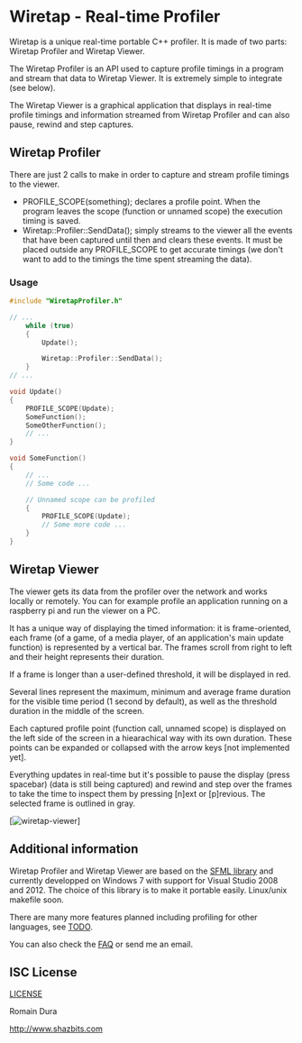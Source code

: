Wiretap - Real-time Profiler
============================

Wiretap is a unique real-time portable C++ profiler. It is made of two parts: Wiretap Profiler and Wiretap Viewer.

The Wiretap Profiler is an API used to capture profile timings in a program and stream that data to Wiretap Viewer. It is extremely simple to integrate (see below).

The Wiretap Viewer is a graphical application that displays in real-time profile timings and information streamed from Wiretap Profiler and can also pause, rewind and step captures.

## Wiretap Profiler

There are just 2 calls to make in order to capture and stream profile timings to the viewer.
- PROFILE_SCOPE(something); declares a profile point. When the program leaves the scope (function or unnamed scope) the execution timing is saved.
- Wiretap::Profiler::SendData(); simply streams to the viewer all the events that have been captured until then and clears these events. It must be placed outside any PROFILE_SCOPE to get accurate timings (we don't want to add to the timings the time spent streaming the data).

### Usage

```c++
#include "WiretapProfiler.h"

// ...
	while (true)
	{
		Update();

		Wiretap::Profiler::SendData();
	}
// ...

void Update()
{
	PROFILE_SCOPE(Update);
	SomeFunction();
	SomeOtherFunction();
	// ...
}

void SomeFunction()
{
	// ...
	// Some code ...

	// Unnamed scope can be profiled
	{
		PROFILE_SCOPE(Update);
		// Some more code ...
	}
}
```

## Wiretap Viewer

The viewer gets its data from the profiler over the network and works locally or remotely. You can for example profile an application running on a raspberry pi and run the viewer on a PC.

It has a unique way of displaying the timed information: it is frame-oriented, each frame (of a game, of a media player, of an application's main update function) is represented by a vertical bar. The frames scroll from right to left and their height represents their duration.

If a frame is longer than a user-defined threshold, it will be displayed in red.

Several lines represent the maximum, minimum and average frame duration for the visible time period (1 second by default), as well as the threshold duration in the middle of the screen.

Each captured profile point (function call, unnamed scope) is displayed on the left side of the screen in a hiearachical way with its own duration. These points can be expanded or collapsed with the arrow keys [not implemented yet].

Everything updates in real-time but it's possible to pause the display (press spacebar) (data is still being captured) and rewind and step over the frames to take the time to inspect them by pressing [n]ext or [p]revious. The selected frame is outlined in gray.

[![wiretap-viewer](http://www.shazbits.com/images/wiretap-viewer.png)]

## Additional information

Wiretap Profiler and Wiretap Viewer are based on the [SFML library](http://sfml-dev.org) and currently developped on Windows 7 with support for Visual Studio 2008 and 2012. The choice of this library is to make it portable easily. Linux/unix makefile soon.

There are many more features planned including profiling for other languages, see [TODO](TODO.txt).

You can also check the [FAQ](FAQ.md) or send me an email.

## ISC License

[LICENSE](LICENSE.txt)

Romain Dura

http://www.shazbits.com
